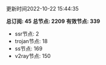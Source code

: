 更新时间2022-10-22 15:44:35

**总订阅: 45**
**总节点: 2209**
**有效节点: 339**
- ssr节点: 2
- trojan节点: 18
- ss节点: 169
- v2ray节点: 150
